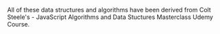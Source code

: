 All of these data structures and algorithms have been derived from Colt Steele's - JavaScript Algorithms and Data Stuctures Masterclass Udemy Course.  
